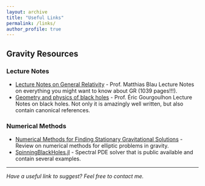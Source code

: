 ```yaml
---
layout: archive
title: "Useful Links"
permalink: /links/
author_profile: true
---
```


## Gravity Resources

### Lecture Notes
- [Lecture Notes on General Relativity](http://blau.itp.unibe.ch/GRLecturenotes.html) - Prof. Matthias Blau Lecture Notes on everything you might want to know about GR (1039 pages!!!).
- [Geometry and physics of black holes](https://relativite.obspm.fr/blackholes/) - Prof.  Éric Gourgoulhon Lecture Notes on black holes. Not only  it is amazingly well written, but also contain canonical references.

### Numerical Methods
- [Numerical Methods for Finding Stationary Gravitational Solutions](https://arxiv.org/abs/1510.02804) - Review on numerical methods for elliptic problems in gravity.
- [SpinningBlackHoles.jl](https://github.com/pgsfernandes/SpinningBlackHoles.jl) - Spectral PDE solver that is public available and contain several examples.

---

*Have a useful link to suggest? Feel free to contact me.*
